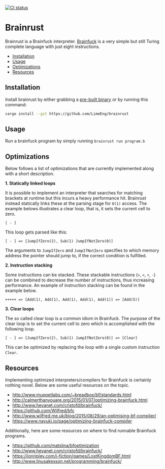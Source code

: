 [![CI status](https://github.com/LimeEng/brainrust/actions/workflows/ci.yaml/badge.svg)](https://github.com/LimeEng/brainrust/actions/workflows/ci.yaml)

# Brainrust

Brainrust is a Brainfuck interpreter. [Brainfuck](https://en.wikipedia.org/wiki/Brainfuck) is a very simple but still Turing complete language with just eight instructions.

- [Installation](#installation)
- [Usage](#usage)
- [Optimizations](#optimizations)
- [Resources](#resources)

## Installation

Install brainrust by either grabbing a [pre-built binary](https://github.com/LimeEng/brainrust/releases) or by running this command:

```sh
cargo install --git https://github.com/LimeEng/brainrust
```

## Usage

Run a brainfuck program by simply running `brainrust run program.b`

## Optimizations

Below follows a list of optimizations that are currently implemented along with a short description.

**1. Statically linked loops**

It is possible to implement an interpreter that searches for matching brackets at runtime but this incurs a heavy performance hit. Brainrust instead statically links these at the parsing stage for `O(1)` access. The example belows illustrates a clear loop, that is, it sets the current cell to zero.

```
[ - ]
```

This loop gets parsed like this:
```
[ - ] => [JumpIfZero(2), Sub(1) JumpIfNotZero(0)]
```

The arguments to `JumpIfZero` and `JumpIfNotZero` specifies to which memory address the pointer should jump to, if the correct condition is fulfilled.

**2. Instruction stacking**

Some instructions can be stacked. These stackable instructions (`>`, `<`, `+`, `-`) can be combined to decrease the number of instructions, thus increasing performance. An example of instruction stacking can be found in the example below.

```
+++++ => [Add(1), Add(1), Add(1), Add(1), Add(1)] => [Add(5)]
```

**3. Clear loops**

The so called clear loop is a common idiom in Brainfuck. The purpose of the clear loop is to set the current cell to zero which is accomplished with the following loop.

```
[ - ] => [JumpIfZero(2), Sub(1) JumpIfNotZero(0)] => [Clear]
```

This can be optimized by replacing the loop with a single custom instruction `Clear`.

## Resources

Implementing optimized interpreters/compilers for Brainfuck is certainly nothing novel. Below are some useful resources on the topic.

- http://www.muppetlabs.com/~breadbox/bf/standards.html
- http://calmerthanyouare.org/2015/01/07/optimizing-brainfuck.html
- http://www.hevanet.com/cristofd/brainfuck/
- https://github.com/Wilfred/bfc
- http://www.wilfred.me.uk/blog/2015/08/29/an-optimising-bf-compiler/
- https://www.nayuki.io/page/optimizing-brainfuck-compiler

Additionally, here are some resources on where to find runnable Brainfuck programs.

- https://github.com/matslina/bfoptimization
- http://www.hevanet.com/cristofd/brainfuck/
- https://jonripley.com/i-fiction/games/LostKingdomBF.html
- http://www.linusakesson.net/programming/brainfuck/

